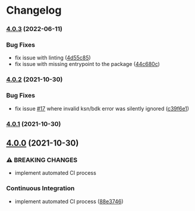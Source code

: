 # Changelog

### [4.0.3](https://github.com/dpjayasekara/node-dukpt/compare/v4.0.2...v4.0.3) (2022-06-11)


### Bug Fixes

* fix issue with linting ([4d55c85](https://github.com/dpjayasekara/node-dukpt/commit/4d55c85766fd3a328d3ad33a62b4facdb780f026))
* fix issue with missing entrypoint to the package ([44c680c](https://github.com/dpjayasekara/node-dukpt/commit/44c680cc8dbf64685e00c7d85a2b5a2582afc7be))

### [4.0.2](https://github.com/dpjayasekara/node-dukpt/compare/v4.0.1...v4.0.2) (2021-10-30)


### Bug Fixes

* fix issue [#17](https://github.com/dpjayasekara/node-dukpt/issues/17) where invalid ksn/bdk error was silently ignored ([c39f6e1](https://github.com/dpjayasekara/node-dukpt/commit/c39f6e1f733f41435ccf860ed20f9e803ba560b0))

### [4.0.1](https://github.com/dpjayasekara/node-dukpt/compare/v4.0.0...v4.0.1) (2021-10-30)

## [4.0.0](https://github.com/dpjayasekara/node-dukpt/compare/v3.0.0...v4.0.0) (2021-10-30)


### ⚠ BREAKING CHANGES

* implement automated CI process

### Continuous Integration

* implement automated CI process ([88e3746](https://github.com/dpjayasekara/node-dukpt/commit/88e3746a18c0b75b3729d9d503e928dca517bef4))
